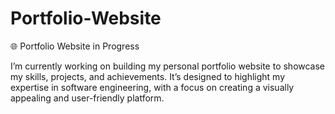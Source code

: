 # Portfolio-Website
🌐 Portfolio Website in Progress 

I’m currently working on building my personal portfolio website to showcase my skills, projects, and achievements. It’s designed to highlight my expertise in software engineering, with a focus on creating a visually appealing and user-friendly platform.
